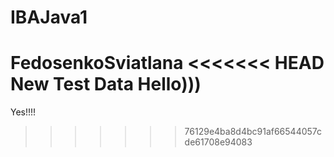 # IBAJava1
FedosenkoSviatlana
<<<<<<< HEAD
New Test Data
Hello)))
=======
Yes!!!!
>>>>>>> 76129e4ba8d4bc91af66544057cde61708e94083
